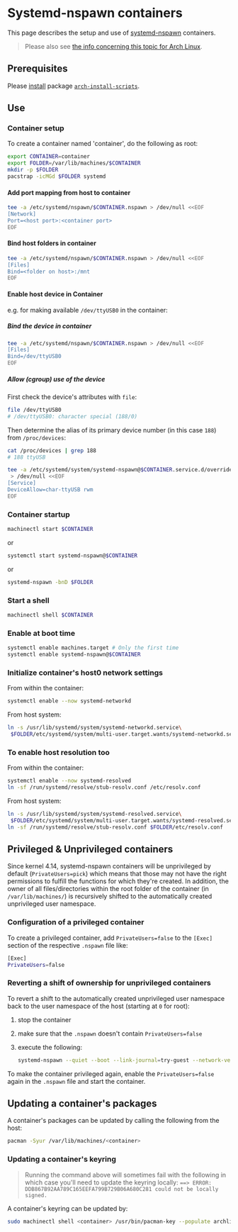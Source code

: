 # Systemd-nspawn containers

This page describes the setup and use of [systemd-nspawn] containers.
> Please also see [the info concerning this topic for Arch Linux].

## Prerequisites

Please [install] package [`arch-install-scripts`].

## Use

### Container setup

To create a container named 'container', do the following as root:

```bash
export CONTAINER=container
export FOLDER=/var/lib/machines/$CONTAINER
mkdir -p $FOLDER
pacstrap -icMGd $FOLDER systemd
```

#### Add port mapping from host to container

```bash
tee -a /etc/systemd/nspawn/$CONTAINER.nspawn > /dev/null <<EOF
[Network]
Port=<host port>:<container port>
EOF
```

#### Bind host folders in container

```bash
tee -a /etc/systemd/nspawn/$CONTAINER.nspawn > /dev/null <<EOF
[Files]
Bind=<folder on host>:/mnt
EOF
```

#### Enable host device in Container

e.g. for making available `/dev/ttyUSB0` in the container:

##### Bind the device in container

```bash
tee -a /etc/systemd/nspawn/$CONTAINER.nspawn > /dev/null <<EOF
[Files]
Bind=/dev/ttyUSB0
EOF
```

##### Allow (cgroup) use of the device

First check the device's attributes with `file`:

```bash
file /dev/ttyUSB0
# /dev/ttyUSB0: character special (188/0)
```

Then determine the alias of its primary device number (in this case `188`) from `/proc/devices`:

```bash
cat /proc/devices | grep 188
# 188 ttyUSB

tee -a /etc/systemd/system/systemd-nspawn@$CONTAINER.service.d/override.conf\
 > /dev/null <<EOF
[Service]
DeviceAllow=char-ttyUSB rwm
EOF
```

### Container startup

```bash
machinectl start $CONTAINER
```

or

```bash
systemctl start systemd-nspawn@$CONTAINER
```

or

```bash
systemd-nspawn -bnD $FOLDER
```

### Start a shell

```bash
machinectl shell $CONTAINER
```

### Enable at boot time

```bash
systemctl enable machines.target # Only the first time
systemctl enable systemd-nspawn@$CONTAINER
```

### Initialize container's host0 network settings

From within the container:

```bash
systemctl enable --now systemd-networkd
```

From host system:

```bash
ln -s /usr/lib/systemd/system/systemd-networkd.service\
 $FOLDER/etc/systemd/system/multi-user.target.wants/systemd-networkd.service
```

### To enable host resolution too

From within the container:

```bash
systemctl enable --now systemd-resolved
ln -sf /run/systemd/resolve/stub-resolv.conf /etc/resolv.conf
```

From host system:

```bash
ln -s /usr/lib/systemd/system/systemd-resolved.service\
 $FOLDER/etc/systemd/system/multi-user.target.wants/systemd-resolved.service
ln -sf /run/systemd/resolve/stub-resolv.conf $FOLDER/etc/resolv.conf
```

## Privileged & Unprivileged containers

Since kernel 4.14, systemd-nspawn containers will be unprivileged by default (`PrivateUsers=pick`) which means that those may not have the right permissions to fulfill the functions for which they're created. In addition, the owner of all files/directories within the root folder of the container (in `/var/lib/machines/`) is recursively shifted to the automatically created unprivileged user namespace.

### Configuration of a privileged container

To create a privileged container, add `PrivateUsers=false` to the `[Exec]` section of the respective `.nspawn` file like:

```bash
[Exec]
PrivateUsers=false
```

### Reverting a shift of ownership for unprivileged containers

To revert a shift to the automatically created unprivileged user namespace back to the user namespace of the host (starting at `0` for root):

1. stop the container
2. make sure that the `.nspawn` doesn't contain `PrivateUsers=false`
3. execute the following:

   ```bash
   systemd-nspawn --quiet --boot --link-journal=try-guest --network-veth -U --settings=override --private-users=0 --private-users-chown --machine=$CONTAINER
   ```

To make the container privileged again, enable the `PrivateUsers=false` again in the `.nspawn` file and start the container.

## Updating a container's packages

A container's packages can be updated by calling the following from the host:

``` bash
pacman -Syur /var/lib/machines/<container>
```

### Updating a container's keyring

> Running the command above will sometimes fail with the following in which case you'll need to update the keyring locally:
  `==> ERROR: DDB867B92AA789C165EEFA799B729B06A680C281 could not be locally signed.`

A container's keyring can be updated by:

```bash
sudo machinectl shell <container> /usr/bin/pacman-key --populate archlinux
```

[install]: using-pacman.md#install-a-package
[systemd-nspawn]: http://www.freedesktop.org/software/systemd/man/systemd-nspawn.html
[the info concerning this topic for Arch Linux]: https://wiki.archlinux.org/index.php/Systemd-nspawn
[`arch-install-scripts`]: https://www.archlinux.org/packages/extra/any/arch-install-scripts/
